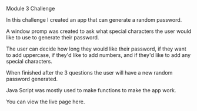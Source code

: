 Module 3 Challenge

In this challenge I created an app that can generate a random password.

A window promp was created to ask what special characters the user would like to use to generate their password.

The user can decide how long they would like their password, if they want to add uppercase, if they'd like to add numbers, and if they'd like to add any special characters. 

When finished after the 3 questions the user will have a new random password generated.

Java Script was mostly used to make functions to make the app work.

You can view the live page here.

